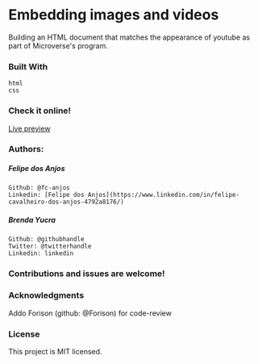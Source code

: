 # Embedding images and videos 

  Building an HTML document that matches the appearance of youtube as part of Microverse's program.

### Built With
    
    html
    css 

### Check it online!
[Live preview](https://fc-anjos.github.io/embedding-images-and-videos/)

### Authors:
##### Felipe dos Anjos

    Github: @fc-anjos
    Linkedin: [Felipe dos Anjos](https://www.linkedin.com/in/felipe-cavalheiro-dos-anjos-4792a8176/)


##### Brenda Yucra

    Github: @githubhandle
    Twitter: @twitterhandle
    Linkedin: linkedin


### Contributions and issues are welcome!

### Acknowledgments
    
   Addo Forison (github: @Forison) for code-review  

### License
This project is MIT licensed.
